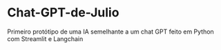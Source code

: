 # Chat-GPT-de-Julio
Primeiro protótipo de uma IA semelhante a um chat GPT feito em Python com Streamlit e Langchain
